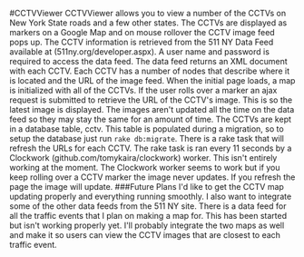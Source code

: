 #CCTVViewer
CCTVViewer allows you to view a number of the CCTVs on New York State roads and a few other states. The CCTVs are displayed as markers on a Google Map and on mouse rollover the CCTV image feed pops up. The CCTV information is retrieved from the 511 NY Data Feed available at (511ny.org/developer.aspx). A user name and password is required to access the data feed. The data feed returns an XML document with each CCTV. Each CCTV has a number of nodes that describe where it is located and the URL of the image feed. When the initial page loads, a map is initialized with all of the CCTVs. If the user rolls over a marker an ajax request is submitted to retrieve the URL of the CCTV's image. This is so the latest image is displayed. The images aren't updated all the time on the data feed so they may stay the same for an amount of time. 
The CCTVs are kept in a database table, cctv. This table is populated during a migration, so to setup the database just run <code>rake db:migrate</code>. There is a rake task that will refresh the URLs for each CCTV. The rake task is ran every 11 seconds by a Clockwork (github.com/tomykaira/clockwork) worker. This isn't entirely working at the moment. The Clockwork worker seems to work but if you keep rolling over a CCTV marker the image never updates. If you refresh the page the image will update.
###Future Plans
I'd like to get the CCTV map updating properly and everything running smoothly. I also want to integrate some of the other data feeds from the 511 NY site. There is a data feed for all the traffic events that I plan on making a map for. This has been started but isn't working properly yet. I'll probably integrate the two maps as well and make it so users can view the CCTV images that are closest to each traffic event. 
